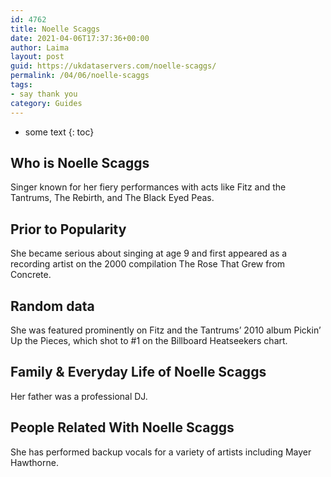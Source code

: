 ```yaml
---
id: 4762
title: Noelle Scaggs
date: 2021-04-06T17:37:36+00:00
author: Laima
layout: post
guid: https://ukdataservers.com/noelle-scaggs/
permalink: /04/06/noelle-scaggs
tags:
- say thank you
category: Guides
---
```


* some text
{: toc}


## Who is Noelle Scaggs
                  
                  
                  
Singer known for her fiery performances with acts like Fitz and the Tantrums, The Rebirth, and The Black Eyed Peas.
                  
              
            
              
            
                
                
                
## Prior to Popularity
                  
                  
                  
She became serious about singing at age 9 and first appeared as a recording artist on the 2000 compilation The Rose That Grew from Concrete.
                  
              
            
              
            
                
                
                
## Random data
                  
                  
                  
She was featured prominently on Fitz and the Tantrums&#8217; 2010 album Pickin&#8217; Up the Pieces, which shot to #1 on the Billboard Heatseekers chart.
                  
              
            
              
            
                
                
                
## Family & Everyday Life of Noelle Scaggs
                  
                  
                  
Her father was a professional DJ.
                  
              
            
              
            
                
                
                
## People Related With Noelle Scaggs
                  
                  
                  
She has performed backup vocals for a variety of artists including Mayer Hawthorne.
                  
              
            
              
            
                
              
            
              
              
            
            
              
            
          
          
          